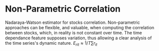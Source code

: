 # Non-Parametric Correlation

Nadaraya-Watson estimator for stocks correlation. Non-parametric approaches can be flexible, and valuable, when computing the correlation between stocks, which, in reality is not constant over time. The time dependance feature supposes variation, thus allowing a clear analysis of the time series's dynamic nature. 
$E_{rit} \approx 1/T \sum r_{it}$
